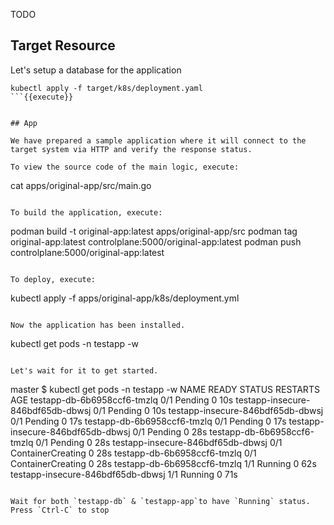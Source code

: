 
TODO   

## Target Resource

Let's setup a database for the application

```
kubectl apply -f target/k8s/deployment.yaml
```{{execute}}


## App

We have prepared a sample application where it will connect to the target system via HTTP and verify the response status.

To view the source code of the main logic, execute:
```
cat apps/original-app/src/main.go 
```{{execute}}

To build the application, execute:

```
podman build -t original-app:latest  apps/original-app/src
podman tag original-app:latest controlplane:5000/original-app:latest
podman push controlplane:5000/original-app:latest

```{{execute}}

To deploy, execute:
```
kubectl apply -f apps/original-app/k8s/deployment.yml
```{{execute}}

Now the application has been installed.

```
kubectl get pods -n testapp -w
```{{execute}}

Let's wait for it to get started.
```
master $ kubectl get pods -n testapp -w
NAME                                READY   STATUS    RESTARTS   AGE
testapp-db-6b6958ccf6-tmzlq         0/1     Pending   0          10s
testapp-insecure-846bdf65db-dbwsj   0/1     Pending   0          10s
testapp-insecure-846bdf65db-dbwsj   0/1     Pending   0          17s
testapp-db-6b6958ccf6-tmzlq         0/1     Pending   0          17s
testapp-insecure-846bdf65db-dbwsj   0/1     Pending   0          28s
testapp-db-6b6958ccf6-tmzlq         0/1     Pending   0          28s
testapp-insecure-846bdf65db-dbwsj   0/1     ContainerCreating   0          28s
testapp-db-6b6958ccf6-tmzlq         0/1     ContainerCreating   0          28s
testapp-db-6b6958ccf6-tmzlq         1/1     Running             0          62s
testapp-insecure-846bdf65db-dbwsj   1/1     Running             0          71s
```

Wait for both `testapp-db` & `testapp-app`to have `Running` status.
Press `Ctrl-C` to stop
